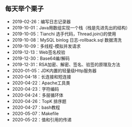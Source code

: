 ## 每天举个栗子

- 2019-02-26：编写日志记录器
- 2019-10-01：Java用数组实现一个栈（栈是先进先出的结构）
- 2019-10-05：Tianchi 选手代码，Thread.join()的使用
- 2019-10-08：MySQL binlog 日志-rollback.sql 数据清洗
- 2019-10-09：多线程-模拟并发请求
- 2019-12-13：Web签名校验
- 2019-12-30：Base64编/解码
- 2019-12-31：RSA加密、解密、签名、验签的原理及方法
- 2020-01-05：JDK内置的轻量级Http服务器
- 2020-04-18：长连接和短连接
- 2020-04-22：Apache工具类
- 2020-04-23：字符编码
- 2020-04-24：多层循环体
- 2020-04-26：TopK 排序题
- 2020-04-27：bash教程
- 2020-05-07：Makefile
- 2020-05-22：值和引用的传递